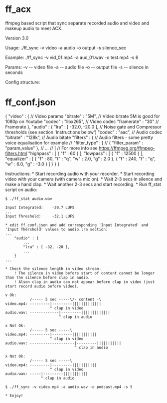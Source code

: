 # ff_acx
ffmpeg based script that sync separate recorded audio and video and makeup audio to meet ACX.

Version 3.0

Usage:
    ./ff_sync -v video -a audio -o output -s silence_sec

Example:
    ./ff_sync -v vid_01.mp4 -a aud_01.wav -o test.mp4 -s 6

Params:
    -v -- video file
    -a -- audio file
    -o -- output file
    -s -- silence in seconds

Config structure:
# ff_conf.json
{
    "video" : {                         // Video params
        "bitrate"   : "5M",             // Video bitrate 5M is good for 1080p on Youtube
        "codec"     : "libx265",        // Video codec
        "framerate" : "30"              // Framerate
    },
    "audio" : {
        "lra"     : [ -32.0, -20.0 ],   // Noise gate and Compressor thresholds (see section 'Instructions below')
        "codec"   : "aac",              // Audio codec
        "bitrate" : "128k",             // Audio bitate
        "filters" : {                   // Audio filters - some pretty voice equalisation for example
                                        // "filter_type" : [
                                        //      { "filter_param" : "param_value" },
                                        //      ...
                                        // ]
                                        // For more info see <https://ffmpeg.org/ffmpeg-filters.html>
            "highpass"  : [ { "f" : 60    } ],
            "lowpass"   : [ { "f" : 12500 } ],
            "equalizer" : [
                { "f" : 80,   "t" : "q", "w" : 2.0, "g" :  2.0 },
                { "f" : 240,  "t" : "q", "w" : 6.0, "g" : -3.0 }
            ]
        }
    }
}


Instructions:
    * Start recording audio with your recorder.
    * Start recording video with your camera (with camera mic on).
    * Wait 2-3 secs in silence and make a hand clap.
    * Wait another 2-3 secs and start recording.
    * Run ff_stat script on audio:

    $ ./ff_stat audio.wav

    Input Integrated:    -20.7 LUFS
    ...
    Input Threshold:     -32.1 LUFS

    * edit ff_conf.json and add corresponding 'Input Integrated' and 'Input Thershold' values to audio.lra section:
    ...
        "audio" : {
            ...
            "lra" : [ -32, -20 ],
            ...
        }
    ...

    * Check the silence length in video stream:
        ! The silence in video before start of content cannot be longer than the silence before clap in audio.
        ! Alson clap in audio can not appear before clap in video (just start record audio before video).

    v Ok:
               /----- 5 sec -----\/- content -\
    video.mp4: ---------|---------|||||||||||||
                        ^ clap in video
    audio.wav: -------------|---------|||||||||||||
                            ^ clap in audio

    x Not Ok:
               /----- 5 sec -----\
    video.mp4: ---------|---------|||||||||||
                        ^ clap in video
    audio.wav: --------------------|---------|||||||||||
                                   ^ clap in audio

    x Not Ok:
               /----- 5 sec -----\
    video.mp4: ---------|---------|||||||||||
                        ^ clap in video
    audio.wav: -----|---------|||||||||||
                    ^ clap in audio

    $ ./ff_sync -v cideo.mp4 -a audio.wav -o podcast.mp4 -s 5

    * Enjoy!
